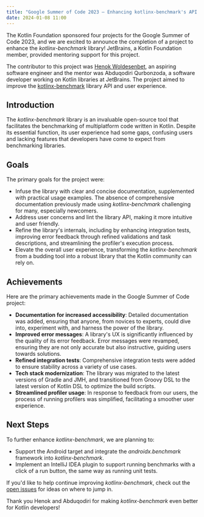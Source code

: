 ```yaml
---
title: "Google Summer of Code 2023 – Enhancing kotlinx-benchmark's API and User Experience"
date: 2024-01-08 11:00
---
```


The Kotlin Foundation sponsored four projects for the Google Summer of Code 2023, and we are excited to announce the completion of a project to enhance the _kotlinx-benchmark_ library! JetBrains, a Kotlin Foundation member, provided mentoring support for this project.

The contributor to this project was [Henok Woldesenbet](https://github.com/wldeh), an aspiring software engineer and the mentor was Abduqodiri Qurbonzoda, a software developer working on Kotlin libraries at JetBrains. The project aimed to improve the [kotlinx-benchmark](https://github.com/Kotlin/kotlinx-benchmark) library API and user experience.

## Introduction

The _kotlinx-benchmark_ library is an invaluable open-source tool that facilitates the benchmarking of multiplatform code written in Kotlin. Despite its essential function, its user experience had some gaps, confusing users and lacking features that developers have come to expect from benchmarking libraries.

## Goals

The primary goals for the project were:
* Infuse the library with clear and concise documentation, supplemented with practical usage examples. The absence of comprehensive documentation previously made using _kotlinx-benchmark_ challenging for many, especially newcomers.
* Address user concerns and lint the library API, making it more intuitive and user friendly.
* Refine the library's internals, including by enhancing integration tests, improving error feedback through refined validations and task descriptions, and streamlining the profiler's execution process.
* Elevate the overall user experience, transforming the _kotlinx-benchmark_ from a budding tool into a robust library that the Kotlin community can rely on.

## Achievements

Here are the primary achievements made in the Google Summer of Code project:
* **Documentation for increased accessibility**: Detailed documentation was added, ensuring that anyone, from novices to experts, could dive into, experiment with, and harness the power of the library.
* **Improved error messages**: A library's UX is significantly influenced by the quality of its error feedback. Error messages were revamped, ensuring they are not only accurate but also instructive, guiding users towards solutions.
* **Refined integration tests**: Comprehensive integration tests were added to ensure stability across a variety of use cases.
* **Tech stack modernization**: The library was migrated to the latest versions of Gradle and JMH, and transitioned from Groovy DSL to the latest version of Kotlin DSL to optimize the build scripts.
* **Streamlined profiler usage**: In response to feedback from our users, the process of running profilers was simplified, facilitating a smoother user experience.

## Next Steps

To further enhance _kotlinx-benchmark_, we are planning to:
* Support the Android target and integrate the _androidx.benchmark_ framework into _kotlinx-benchmark_.
* Implement an IntelliJ IDEA plugin to support running benchmarks with a click of a run button, the same way as running unit tests.

If you'd like to help continue improving _kotlinx-benchmark_, check out the [open issues](https://github.com/Kotlin/kotlinx-benchmark/issues) for ideas on where to jump in.

Thank you Henok and Abduqodiri for making _kotlinx-benchmark_ even better for Kotlin developers!
